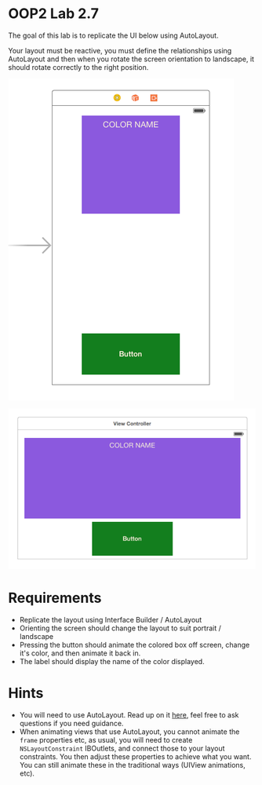 OOP2 Lab 2.7
======================

The goal of this lab is to replicate the UI below using AutoLayout.

Your layout must be reactive, you must define the relationships using AutoLayout and then when you rotate the screen orientation to landscape, it should rotate correctly to the right position.

![portrait](https://raw.githubusercontent.com/zdavison/OOP2/master/Week8/portrait.png)

![landscape](https://raw.githubusercontent.com/zdavison/OOP2/master/Week8/landscape.png)

Requirements
======================

- Replicate the layout using Interface Builder / AutoLayout
- Orienting the screen should change the layout to suit portrait / landscape
- Pressing the button should animate the colored box off screen, change it's color, and then animate it back in.
- The label should display the name of the color displayed.

Hints
======================

- You will need to use AutoLayout. Read up on it [here](https://developer.apple.com/library/ios/documentation/UserExperience/Conceptual/AutolayoutPG/Introduction/Introduction.html), feel free to ask questions if you need guidance.
- When animating views that use AutoLayout, you cannot animate the `frame` properties etc, as usual, you will need to create `NSLayoutConstraint` IBOutlets, and connect those to your layout constraints. You then adjust these properties to achieve what you want. You can still animate these in the traditional ways (UIView animations, etc).
